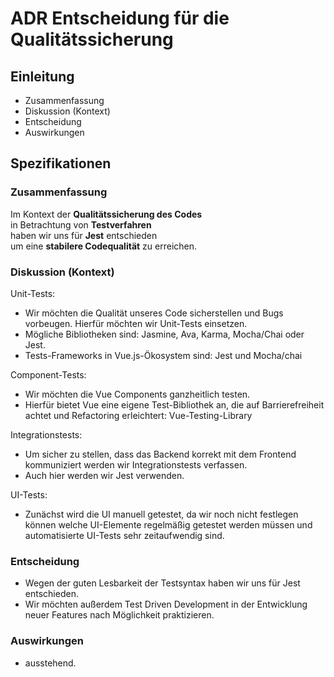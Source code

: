 # ADR Entscheidung für die Qualitätssicherung

## Einleitung

* Zusammenfassung
* Diskussion (Kontext)
* Entscheidung
* Auswirkungen

## Spezifikationen

### Zusammenfassung
Im Kontext der **Qualitätssicherung des Codes**<br>
in Betrachtung von **Testverfahren**<br>
haben wir uns für **Jest** entschieden<br>
um eine **stabilere Codequalität** zu erreichen.

### Diskussion (Kontext)
Unit-Tests:
* Wir möchten die Qualität unseres Code sicherstellen und Bugs vorbeugen. Hierfür möchten wir Unit-Tests einsetzen.
* Mögliche Bibliotheken sind: Jasmine, Ava, Karma, Mocha/Chai oder Jest.
* Tests-Frameworks in Vue.js-Ökosystem sind: Jest und Mocha/chai

Component-Tests:
* Wir möchten die Vue Components ganzheitlich testen.
* Hierfür bietet Vue eine eigene Test-Bibliothek an, die auf Barrierefreiheit achtet und Refactoring erleichtert: Vue-Testing-Library

Integrationstests:
* Um sicher zu stellen, dass das Backend korrekt mit dem Frontend kommuniziert werden wir Integrationstests verfassen.
* Auch hier werden wir Jest verwenden.

UI-Tests:
* Zunächst wird die UI manuell getestet, da wir noch nicht festlegen können welche UI-Elemente regelmäßig getestet werden müssen und automatisierte UI-Tests sehr zeitaufwendig sind.

### Entscheidung
* Wegen der guten Lesbarkeit der Testsyntax haben wir uns für Jest entschieden. 
* Wir möchten außerdem Test Driven Development in der Entwicklung neuer Features nach Möglichkeit praktizieren.

### Auswirkungen
* ausstehend.
